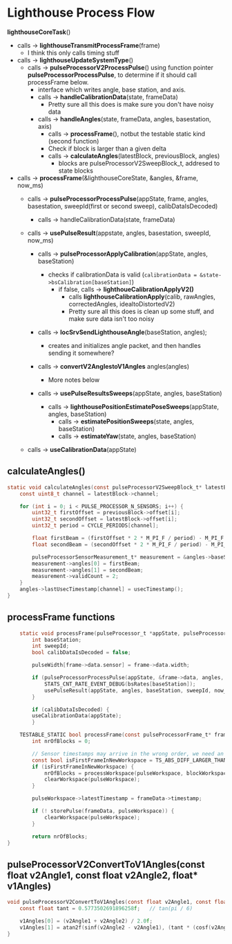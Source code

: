 # Lighthouse Process Flow

**lighthouseCoreTask**()
- calls -> **lighthouseTransmitProcessFrame**(frame)
    - I think this only calls timing stuff
- calls -> **lighthouseUpdateSystemType**()
    - calls -> **pulseProcessorV2ProcessPulse**() using function pointer **pulseProcessorProcessPulse**, to determine if it should call processFrame below. 
        - interface which writes angle, base station, and axis. 
        - calls -> **handleCalibrationData**(state, frameData)
            - Pretty sure all this does is make sure you don't have noisy data
        - calls -> **handleAngles**(state, frameData, angles, basestation, axis)
            - calls -> **processFrame**(), notbut the testable static kind (second function) 
            - Check if block is larger than a given delta
            - calls -> **calculateAngles**(latestBlock, previousBlock, angles)
                - blocks are pulseProcessorV2SweepBlock_t, addresed to state blocks 
- calls -> **processFrame**(&lighthouseCoreState, &angles, &frame, now_ms)
    - calls -> **pulseProcessorProcessPulse**(appState, frame, angles, basestation, sweepId(first or second sweep), calibDataIsDecoded)
        - calls -> handleCalibrationData(state, frameData)
        
    - calls -> **usePulseResult**(appstate, angles, basestation, sweepId, now_ms)
        - calls -> **pulseProcessorApplyCalibration**(appState, angles, baseStation)
            - checks if calibrationData is valid (`calibrationData = &state->bsCalibration[baseStation]`)
                - if false, calls -> **lighthoueCalibrationApplyV2()**
                    - calls **lighthouseCalibrationApply**(calib, rawAngles, correctedAngles, idealtoDistortedV2)
                    - Pretty sure all this does is clean up some stuff, and make sure data isn't too noisy
        - calls -> **locSrvSendLighthouseAngle**(baseStation, angles);
            - creates and initializes angle packet, and then handles sending it somewhere?

        - calls -> **convertV2AnglestoV1Angles** angles(angles)
            - More notes below
        - calls -> **usePulseResultsSweeps**(appState, angles, baseStation)
            - calls -> **lighthousePositionEstimatePoseSweeps**(appState, angles, baseStation)
                - calls -> **estimatePositionSweeps**(state, angles, baseStation)
                - calls -> **estimateYaw**(state, angles, baseStation)
    - calls -> **useCalibrationData**(appState)


## calculateAngles()
```c
static void calculateAngles(const pulseProcessorV2SweepBlock_t* latestBlock, const pulseProcessorV2SweepBlock_t* previousBlock, pulseProcessorResult_t* angles) {
    const uint8_t channel = latestBlock->channel;

    for (int i = 0; i < PULSE_PROCESSOR_N_SENSORS; i++) {
        uint32_t firstOffset = previousBlock->offset[i];
        uint32_t secondOffset = latestBlock->offset[i];
        uint32_t period = CYCLE_PERIODS[channel];

        float firstBeam = (firstOffset * 2 * M_PI_F / period) - M_PI_F + M_PI_F / 3.0f;
        float secondBeam = (secondOffset * 2 * M_PI_F / period) - M_PI_F - M_PI_F / 3.0f;

        pulseProcessorSensorMeasurement_t* measurement = &angles->baseStationMeasurementsLh2[channel].sensorMeasurements[i];
        measurement->angles[0] = firstBeam;
        measurement->angles[1] = secondBeam;
        measurement->validCount = 2;
    }
    angles->lastUsecTimestamp[channel] = usecTimestamp();
}
```

## processFrame functions
```c
    static void processFrame(pulseProcessor_t *appState, pulseProcessorResult_t* angles, const lighthouseUartFrame_t* frame, const uint32_t now_ms) {
        int baseStation;
        int sweepId;
        bool calibDataIsDecoded = false;

        pulseWidth[frame->data.sensor] = frame->data.width;

        if (pulseProcessorProcessPulse(appState, &frame->data, angles, &baseStation, &sweepId, &calibDataIsDecoded)) {
            STATS_CNT_RATE_EVENT_DEBUG(bsRates[baseStation]);
            usePulseResult(appState, angles, baseStation, sweepId, now_ms);
        }

        if (calibDataIsDecoded) {
        useCalibrationData(appState);
        }
```


```c
    TESTABLE_STATIC bool processFrame(const pulseProcessorFrame_t* frameData, pulseProcessorV2PulseWorkspace_t* pulseWorkspace, pulseProcessorV2BlockWorkspace_t* blockWorkspace) {
        int nrOfBlocks = 0;

        // Sensor timestamps may arrive in the wrong order, we need an abs() when checking the diff
        const bool isFirstFrameInNewWorkspace = TS_ABS_DIFF_LARGER_THAN(frameData->timestamp, pulseWorkspace->latestTimestamp, MAX_TICKS_SENSOR_TO_SENSOR);
        if (isFirstFrameInNewWorkspace) {
            nrOfBlocks = processWorkspace(pulseWorkspace, blockWorkspace);
            clearWorkspace(pulseWorkspace);
        }

        pulseWorkspace->latestTimestamp = frameData->timestamp;

        if (! storePulse(frameData, pulseWorkspace)) {
            clearWorkspace(pulseWorkspace);
        }

        return nrOfBlocks;
}
```


## pulseProcessorV2ConvertToV1Angles(const float v2Angle1, const float v2Angle2, float* v1Angles) 

```c
void pulseProcessorV2ConvertToV1Angles(const float v2Angle1, const float v2Angle2, float* v1Angles) {
    const float tant = 0.5773502691896258f;   // tan(pi / 6)

    v1Angles[0] = (v2Angle1 + v2Angle2) / 2.0f;
    v1Angles[1] = atan2f(sinf(v2Angle2 - v2Angle1), (tant * (cosf(v2Angle1) + cosf(v2Angle2))));
}
```